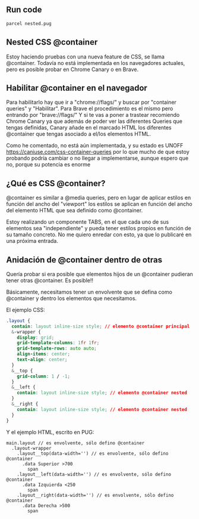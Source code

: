 ## Run code

```bash
parcel nested.pug
```

## Nested CSS @container

Estoy haciendo pruebas con una nueva feature de CSS, se llama @container. Todavía no está implementada en los navegadores actuales, pero es posible probar en Chrome Canary o en Brave.

## Habilitar @container en el navegador

Para habilitarlo hay que ir a "chrome://flags/" y buscar por "container queries" y "Habilitar". Para Brave el procedimiento es el mismo pero entrando por "brave://flags/"
Y si te vas a poner a trastear recomiendo Chrome Canary ya que además de poder ver las diferentes Queries que tengas definidas, Canary añade en el marcado HTML los diferentes @container que tengas asociado a el/los elementos HTML.

Como he comentado, no está aún implementada, y su estado es UNOFF https://caniuse.com/css-container-queries por lo que mucho de que estoy probando podría cambiar o no llegar a implementarse, aunque espero que no, porque su potencia es enorme

## ¿Qué es CSS @container?

@container es similar a @media queries, pero en lugar de aplicar estilos en función del ancho del "viewport" los estilos se aplican en función del ancho del elemento HTML que sea definido como @container.

Estoy realizando un componente TABS, en el que cada uno de sus elementos sea "independiente" y pueda tener estilos propios en función de su tamaño concreto. No me quiero enredar con esto, ya que lo publicaré en una próxima entrada.

## Anidación de @container dentro de otras

Quería probar si era posible que elementos hijos de un @container pudieran tener otras @container. Es posible!!

Básicamente, necesitamos tener un envolvente que se defina como @container y dentro los elementos que necesitamos.

El ejemplo CSS:

```css
.layout {
  contain: layout inline-size style; // elemento @container principal
  &-wrapper {
    display: grid;
    grid-template-columns: 1fr 1fr;
    grid-template-rows: auto auto;
    align-items: center;
    text-align: center;
  }
  &__top {
    grid-column: 1 / -1;
  }
  &__left {
    contain: layout inline-size style; // elemento @container nested
  }
  &__right {
    contain: layout inline-size style; // elemento @container nested
  }
}
```

Y el ejemplo HTML, escrito en PUG:

```pug
main.layout // es envolvente, sólo defino @container
  .layout-wrapper
    .layout__top(data-width='') // es envolvente, sólo defino @container
      .data Superior >700
        span
    .layout__left(data-width='') // es envolvente, sólo defino @container
      .data Izquierda <250
        span
    .layout__right(data-width='') // es envolvente, sólo defino @container
      .data Derecha >500
        span
```
